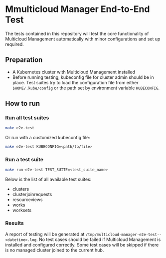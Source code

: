 # Mmulticloud Manager End-to-End Test

The tests contained in this repository will test the core functionality of Multicloud Management automatically with minor configurations and set up required.

## Preparation

* A Kubernetes cluster with Multicloud Management installed
* Before running testing, kubeconfig file for cluster admin should be in place. Test suites try to load the configuration file from either `$HOME/.kube/config` or the path set by environment variable `KUBECONFIG`.

## How to run

### Run all test suites

```sh
make e2e-test
```

Or run with a customized kubeconfig file:

```sh
make e2e-test KUBECONFIG=<path/to/file>
```

### Run a test suite

```sh
make run-e2e-test TEST_SUITE=<test_suite_name>
```

Below is the list of all available test suites:

* clusters
* clusterjoinrequests
* resourceviews
* works
* worksets

### Results

A report of testing will be generated at `/tmp/multicloud-manager-e2e-test--<datetime>.log`. No test cases should be failed if Multicloud Management is installed and configured correctly. Some test cases will be skipped if there is no managed cluster joined to the current hub.
